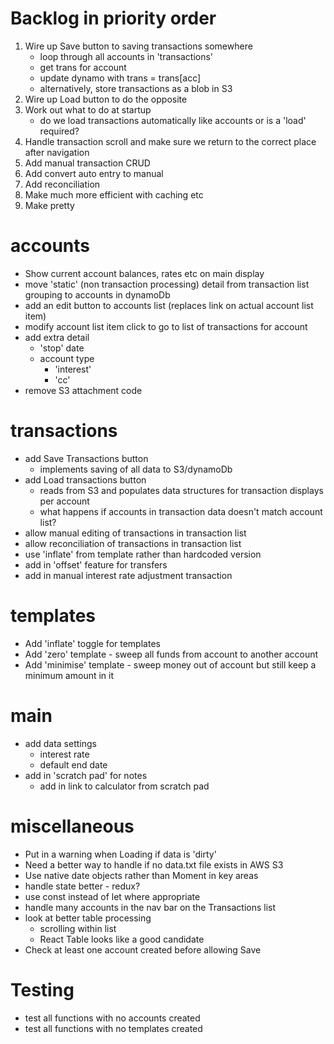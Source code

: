 Backlog in priority order
=========================
1. Wire up Save button to saving transactions somewhere
    - loop through all accounts in 'transactions'
    - get trans for account
    - update dynamo with trans = trans[acc]
    - alternatively, store transactions as a blob in S3
2. Wire up Load button to do the opposite
3. Work out what to do at startup
    - do we load transactions automatically like accounts or is a 'load' required?
4. Handle transaction scroll and make sure we return to the correct place after navigation
5. Add manual transaction CRUD
6. Add convert auto entry to manual
7. Add reconciliation
8. Make much more efficient with caching etc
9. Make pretty


accounts
========
- Show current account balances, rates etc on main display
- move 'static' (non transaction processing) detail from transaction list grouping to accounts in dynamoDb
- add an edit button to accounts list (replaces link on actual account list item)
- modify account list item click to go to list of transactions for account
- add extra detail
    - 'stop' date
    - account type
        - 'interest'
        - 'cc'
- remove S3 attachment code

transactions
============
- add Save Transactions button 
    - implements saving of all data to S3/dynamoDb
- add Load transactions button
    - reads from S3 and populates data structures for transaction displays per account
    - what happens if accounts in transaction data doesn't match account list?
- allow manual editing of transactions in transaction list
- allow reconciliation of transactions in transaction list
- use 'inflate' from template rather than hardcoded version
- add in 'offset' feature for transfers
- add in manual interest rate adjustment transaction

templates
=========
- Add 'inflate' toggle for templates
- Add 'zero' template - sweep all funds from account to another account
- Add 'minimise' template - sweep money out of account but still keep a minimum amount in it

main
====
- add data settings
    - interest rate
    - default end date
- add in 'scratch pad' for notes
    - add in link to calculator from scratch pad

miscellaneous
=============
- Put in a warning when Loading if data is 'dirty'
- Need a better way to handle if no data.txt file exists in AWS S3
- Use native date objects rather than Moment in key areas
- handle state better - redux?
- use const instead of let where appropriate
- handle many accounts in the nav bar on the Transactions list
- look at better table processing
    - scrolling within list
    - React Table looks like a good candidate
- Check at least one account created before allowing Save

Testing
=======
- test all functions with no accounts created
- test all functions with no templates created